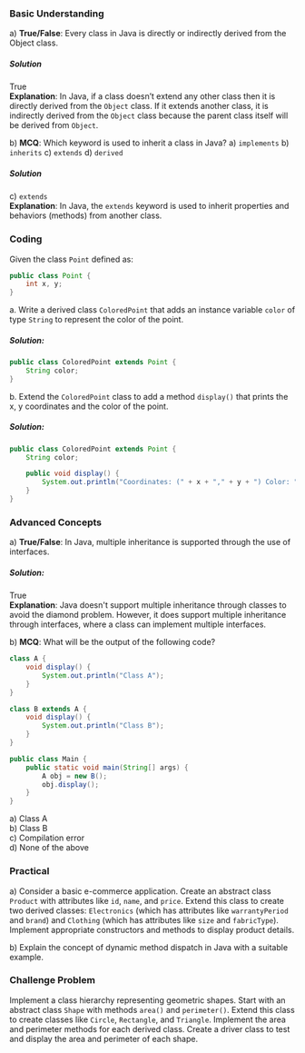 
### Basic Understanding

a) **True/False**: Every class in Java is directly or indirectly derived from the Object class.

##### Solution
True  
	**Explanation**: In Java, if a class doesn’t extend any other class then it is directly derived from the `Object` class. If it extends another class, it is indirectly derived from the `Object` class because the parent class itself will be derived from `Object`.


b) **MCQ**: Which keyword is used to inherit a class in Java? 
	a) `implements` 
	b) `inherits` 
	c) `extends` 
	d) `derived`

##### Solution
c) `extends`  
    **Explanation**: In Java, the `extends` keyword is used to inherit properties and behaviors (methods) from another class.

### Coding
Given the class `Point` defined as:

```Java
public class Point {
    int x, y;
}
```

a. Write a derived class `ColoredPoint` that adds an instance variable `color` of type `String` to represent the color of the point.
##### Solution:
```Java
public class ColoredPoint extends Point {
    String color;
}
```

b. Extend the `ColoredPoint` class to add a method `display()` that prints the x, y coordinates and the color of the point.
##### Solution:
```Java
public class ColoredPoint extends Point {
    String color;

    public void display() {
        System.out.println("Coordinates: (" + x + "," + y + ") Color: " + color);
    }
}
```

### Advanced Concepts


a) **True/False**: In Java, multiple inheritance is supported through the use of interfaces.

##### Solution: 
True  
**Explanation**: Java doesn't support multiple inheritance through classes to avoid the diamond problem. However, it does support multiple inheritance through interfaces, where a class can implement multiple interfaces.



b) **MCQ**: What will be the output of the following code?


```Java
class A {
    void display() {
        System.out.println("Class A");
    }
}

class B extends A {
    void display() {
        System.out.println("Class B");
    }
}

public class Main {
    public static void main(String[] args) {
        A obj = new B();
        obj.display();
    }
}
```

a) Class A  
b) Class B  
c) Compilation error  
d) None of the above

### Practical 

a) Consider a basic e-commerce application. Create an abstract class `Product` with attributes like `id`, `name`, and `price`. Extend this class to create two derived classes: `Electronics` (which has attributes like `warrantyPeriod` and `brand`) and `Clothing` (which has attributes like `size` and `fabricType`). Implement appropriate constructors and methods to display product details.


b) Explain the concept of dynamic method dispatch in Java with a suitable example.

### Challenge Problem

Implement a class hierarchy representing geometric shapes. Start with an abstract class `Shape` with methods `area()` and `perimeter()`. Extend this class to create classes like `Circle`, `Rectangle`, and `Triangle`. Implement the area and perimeter methods for each derived class. Create a driver class to test and display the area and perimeter of each shape.
